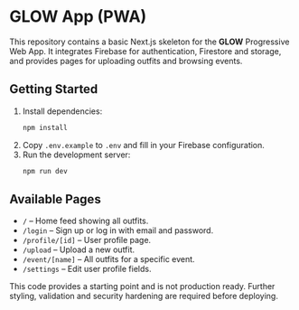 # GLOW App (PWA)

This repository contains a basic Next.js skeleton for the **GLOW** Progressive Web App. It integrates Firebase for authentication, Firestore and storage, and provides pages for uploading outfits and browsing events.

## Getting Started

1. Install dependencies:
   ```bash
   npm install
   ```
2. Copy `.env.example` to `.env` and fill in your Firebase configuration.
3. Run the development server:
   ```bash
   npm run dev
   ```

## Available Pages

- `/` – Home feed showing all outfits.
- `/login` – Sign up or log in with email and password.
- `/profile/[id]` – User profile page.
- `/upload` – Upload a new outfit.
- `/event/[name]` – All outfits for a specific event.
- `/settings` – Edit user profile fields.

This code provides a starting point and is not production ready. Further styling, validation and security hardening are required before deploying.
